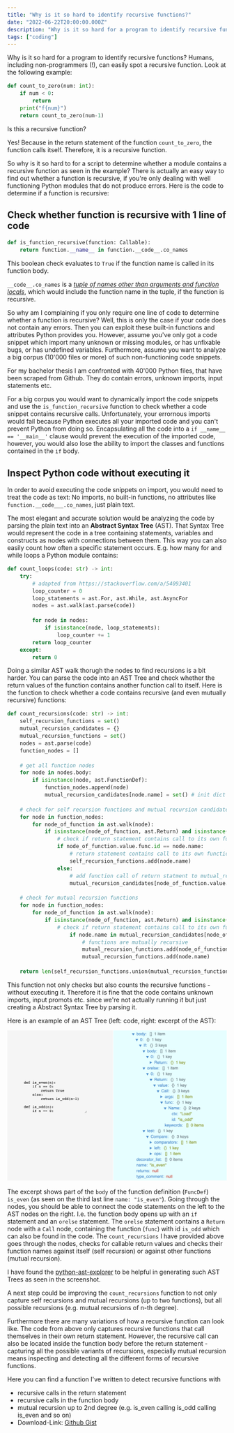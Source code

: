 ```yaml
---
title: "Why is it so hard to identify recursive functions?"
date: "2022-06-22T20:00:00.000Z"
description: "Why is it so hard for a program to identify recursive functions? Let's find a solution to detect recursive functions without the need of executing them on import."
tags: ["coding"]
---
```


Why is it so hard for a program to identify recursive functions? Humans, including non-programmers (!), can easily spot a recursive function. Look at the following example:

```python
def count_to_zero(num: int):
    if num < 0:
        return
    print("f{num}")
    return count_to_zero(num-1)
```

Is this a recursive function?

Yes! Because in the return statement of the function `count_to_zero`, the function calls itself. Therefore, it is a recursive function. 

So why is it so hard to for a script to determine whether a module contains a recursive function as seen in the example? There is actually an easy way to find out whether a function is recursive, if you're only dealing with well functioning Python modules that do not produce errors. Here is the code to determine if a function is recursive:

## Check whether function is recursive with 1 line of code

```python
def is_function_recursive(function: Callable):
    return function.__name__ in function.__code__.co_names
```

This boolean check evaluates to `True` if the function name is called in its function body.

`__code__.co_names` is a _[tuple of names other than arguments and function locals](https://docs.python.org/3/library/inspect.html#types-and-members)_, which would include the function name in the tuple, if the function is recursive.

So why am I complaining if you only require one line of code to determine whether a function is recursive? Well, this is only the case if your code does not contain any errors. Then you can exploit these built-in functions and attributes Python provides you. However, assume you've only got a code snippet which import many unknown or missing modules, or has unfixable bugs, or has undefined variables. Furthermore, assume you want to analyze a big corpus (10'000 files or more) of such non-functioning code snippets.

For my bachelor thesis I am confronted with 40'000 Python files, that have been scraped from Github. They do contain errors, unknown imports, input statements etc.

For a big corpus you would want to dynamically import the code snippets and use the `is_function_recursive` function to check whether a code snippet contains recursive calls. Unfortunately, your errornous imports would fail because Python executes all your imported code and you can't prevent Python from doing so. Encapsulating all the code into a `if __name__ == '__main__'` clause would prevent the execution of the imported code, however, you would also lose the ability to import the classes and functions contained in the `if` body.

## Inspect Python code without executing it

In order to avoid executing the code snippets on import, you would need to treat the code as text: No imports, no built-in functions, no attributes like `function.__code___.co_names`, just plain text.

The most elegant and accurate solution would be analyzing the code by parsing the plain text into an **Abstract Syntax Tree** (AST). That Syntax Tree would represent the code in a tree containing statements, variables and constructs as nodes with connections between them. This way you can also easily count how often a specific statement occurs. E.g. how many for and while loops a Python module contains:

```python
def count_loops(code: str) -> int:
    try:
        # adapted from https://stackoverflow.com/a/54093401
        loop_counter = 0
        loop_statements = ast.For, ast.While, ast.AsyncFor
        nodes = ast.walk(ast.parse(code))

        for node in nodes:
            if isinstance(node, loop_statements):
                loop_counter += 1
        return loop_counter
    except:
        return 0
```

Doing a similar AST walk thorugh the nodes to find recursions is a bit harder. You can parse the code into an AST Tree and check whether the return values of the function contains another function call to itself. Here is the function to check whether a code contains recursive (and even mutually recursive) functions:

```python
def count_recursions(code: str) -> int:
    self_recursion_functions = set()
    mutual_recursion_candidates = {}
    mutual_recursion_functions = set()
    nodes = ast.parse(code)
    function_nodes = []

    # get all function nodes
    for node in nodes.body:
        if isinstance(node, ast.FunctionDef):
            function_nodes.append(node)
            mutual_recursion_candidates[node.name] = set() # init dict

    # check for self recursion functions and mutual recursion candidates
    for node in function_nodes:
        for node_of_function in ast.walk(node):
            if isinstance(node_of_function, ast.Return) and isinstance(node_of_function.value, ast.Call):
                # check if return statement contains call to its own function
                if node_of_function.value.func.id == node.name:
                    # return statement contains call to its own function => function is recursive
                    self_recursion_functions.add(node.name)
                else:
                    # add function call of return statment to mutual_recursion_candidates
                    mutual_recursion_candidates[node_of_function.value.func.id].add(node.name)

    # check for mutual recursion functions
    for node in function_nodes:
        for node_of_function in ast.walk(node):
            if isinstance(node_of_function, ast.Return) and isinstance(node_of_function.value, ast.Call):
                # check if return statement contains call to its own function
                    if node.name in mutual_recursion_candidates[node_of_function.value.func.id]:
                        # functions are mutually recursive
                        mutual_recursion_functions.add(node_of_function.value.func.id)
                        mutual_recursion_functions.add(node.name)

    return len(self_recursion_functions.union(mutual_recursion_functions))
```

This function not only checks but also counts the recursive functions - without executing it. Therefore it is fine that the code contains unknown imports, input promots etc. since we're not actually running it but just creating a Abstract Syntax Tree by parsing it.

Here is an example of an AST Tree (left: code, right: excerpt of the AST):

![AST Tree Example Excerpt](ast-tree-example-excerpt.png)

The excerpt shows part of the `body` of the function definition (`FuncDef`) `is_even` (as seen on the third last line `name: "is_even"`). Going through the nodes, you should be able to connect the code statements on the left to the AST nodes on the right. I.e. the function body opens up with an `if` statement and an `orelse` statement. The `orelse` statement contains a `Return` node with a `Call` node, containing the function (`func`) with id `is_odd` which can also be found in the code. The `count_recursions` I have provided above goes through the nodes, checks for callable return values and checks their function names against itself (self recursion) or against other functions (mutual recursion).

I have found the [python-ast-explorer](https://python-ast-explorer.com/) to be helpful in generating such AST Trees as seen in the screenshot.

A next step could be improving the `count_recursions` function to not only capture self recursions and mutual recursions (up to two functions), but all possible recursions (e.g. mutual recursions of n-th degree).

Furthermore there are many variations of how a recursive function can look like. The code from above only captures recursive functions that call themselves in their own return statement. However, the recursive call can also be located inside the function body before the return statement - capturing all the possible variants of recursions, especially mutual recursion means inspecting and detecting all the different forms of recursive functions. 

Here you can find a function I've written to detect recursive functions with
- recursive calls in the return statement
- recursive calls in the function body
- mutual recursion up to 2nd degree (e.g. is_even calling is_odd calling is_even and so on)
- Download-Link: [Github Gist](https://gist.github.com/Taremeh/f760d5a24e13cc4b4bf663f43c0203be)